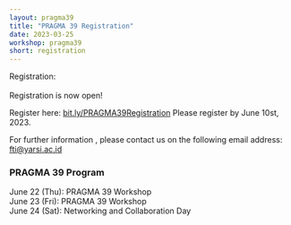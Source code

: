 ```yaml
---
layout: pragma39
title: "PRAGMA 39 Registration"
date: 2023-03-25
workshop: pragma39
short: registration
---
```


Registration: <a href="#"></a>
<br>
<br>
Registration is now open!

Register here: <a href="bit.ly/PRAGMA39Registration" target="new">bit.ly/PRAGMA39Registration</a>
Please register by June 10st, 2023.<br>

For further information , please contact us on the following email address: <a href="mailto:fti@yarsi.ac.id">fti@yarsi.ac.id</a>
<br>

### PRAGMA 39 Program <br>
June 22 (Thu): PRAGMA 39 Workshop<br>
June 23 (Fri): PRAGMA 39 Workshop<br>
June 24 (Sat): Networking and Collaboration Day
